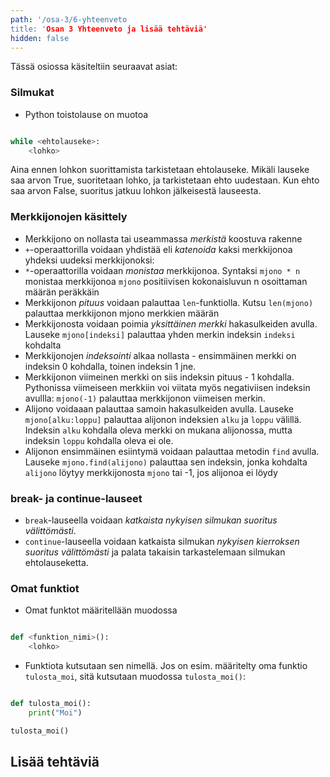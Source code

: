 ```yaml
---
path: '/osa-3/6-yhteenveto
title: 'Osan 3 Yhteenveto ja lisää tehtäviä'
hidden: false
---
```


Tässä osiossa käsiteltiin seuraavat asiat:

### Silmukat

* Python toistolause on muotoa

```python

while <ehtolauseke>:
    <lohko>

```

Aina ennen lohkon suorittamista tarkistetaan ehtolauseke. Mikäli lauseke saa arvon True, suoritetaan lohko, ja tarkistetaan ehto uudestaan. Kun ehto saa arvon False, suoritus jatkuu lohkon jälkeisestä lauseesta.


### Merkkijonojen käsittely

* Merkkijono on nollasta tai useammassa _merkistä_ koostuva rakenne
* `+`-operaattorilla voidaan yhdistää eli _katenoida_ kaksi merkkijonoa yhdeksi uudeksi merkkijonoksi:
* `*`-operaattorilla voidaan _monistaa_ merkkijonoa. Syntaksi `mjono * n` monistaa merkkijonoa `mjono` positiivisen kokonaisluvun n  osoittaman määrän peräkkäin
* Merkkijonon _pituus_ voidaan palauttaa `len`-funktiolla. Kutsu `len(mjono)` palauttaa merkkijonon mjono merkkien määrän
* Merkkijonosta voidaan poimia _yksittäinen merkki_ hakasulkeiden avulla. Lauseke `mjono[indeksi]` palauttaa yhden merkin indeksin `indeksi` kohdalta
* Merkkijonojen _indeksointi_ alkaa nollasta - ensimmäinen merkki on indeksin 0 kohdalla, toinen indeksin 1 jne.
* Merkkijonon viimeinen merkki on siis indeksin pituus - 1 kohdalla. Pythonissa viimeiseen merkkiin voi viitata myös negativiisen indeksin avullla: `mjono(-1)` palauttaa merkkijonon viimeisen merkin.
* Alijono voidaaan palauttaa samoin hakasulkeiden avulla. Lauseke `mjono[alku:loppu]` palauttaa alijonon indeksien `alku` ja `loppu` välillä. Indeksin `alku` kohdalla oleva merkki on mukana alijonossa, mutta indeksin `loppu` kohdalla oleva ei ole.
* Alijonon ensimmäinen esiintymä voidaan palauttaa metodin `find` avulla. Lauseke `mjono.find(alijono)` palauttaa sen indeksin, jonka kohdalta `alijono` löytyy merkkijonosta `mjono` tai -1, jos alijonoa ei löydy


### break- ja continue-lauseet

* `break`-lauseella voidaan _katkaista nykyisen silmukan suoritus välittömästi_.
* `continue`-lauseella voidaan katkaista silmukan _nykyisen kierroksen suoritus välittömästi_ ja palata takaisin tarkastelemaan silmukan ehtolauseketta.

### Omat funktiot

* Omat funktot määritellään muodossa

```python

def <funktion_nimi>():
    <lohko>

```

* Funktiota kutsutaan sen nimellä. Jos on esim. määritelty oma funktio `tulosta_moi`, sitä kutsutaan muodossa `tulosta_moi()`:

```python

def tulosta_moi():
    print("Moi")

tulosta_moi()

```



## Lisää tehtäviä

